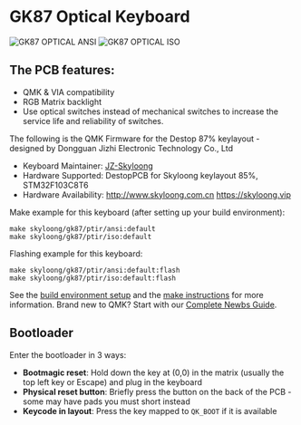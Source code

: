 # GK87 Optical Keyboard

![GK87 OPTICAL ANSI](https://i.imgur.com/m2TBgi4h.png)
![GK87 OPTICAL ISO](https://i.imgur.com/RFngtv6h.jpg)

## The PCB features:
* QMK & VIA compatibility
* RGB Matrix backlight
* Use optical switches instead of mechanical switches to increase the service life and reliability of switches.


The following is the QMK Firmware for the Destop 87% keylayout -  designed by Dongguan Jizhi Electronic Technology Co., Ltd

* Keyboard Maintainer: [JZ-Skyloong](https://github.com/JZ-skyloong)
* Hardware Supported: DestopPCB for Skyloong keylayout 85%, STM32F103C8T6
* Hardware Availability: http://www.skyloong.com.cn  https://skyloong.vip

Make example for this keyboard (after setting up your build environment):

    make skyloong/gk87/ptir/ansi:default
    make skyloong/gk87/ptir/iso:default

Flashing example for this keyboard:

    make skyloong/gk87/ptir/ansi:default:flash
    make skyloong/gk87/ptir/iso:default:flash

See the [build environment setup](https://docs.qmk.fm/#/getting_started_build_tools) and the [make instructions](https://docs.qmk.fm/#/getting_started_make_guide) for more information. Brand new to QMK? Start with our [Complete Newbs Guide](https://docs.qmk.fm/#/newbs).

## Bootloader

Enter the bootloader in 3 ways:

* **Bootmagic reset**: Hold down the key at (0,0) in the matrix (usually the top left key or Escape) and plug in the keyboard
* **Physical reset button**: Briefly press the button on the back of the PCB - some may have pads you must short instead
* **Keycode in layout**: Press the key mapped to `QK_BOOT` if it is available
